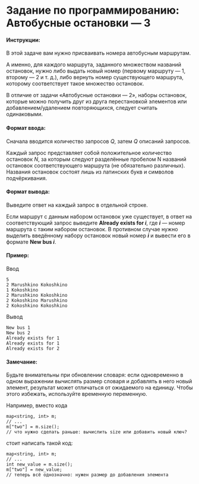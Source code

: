 # Задание по программированию: Автобусные остановки — 3

#### Инструкции:
В этой задаче вам нужно присваивать номера автобусным маршрутам.

А именно, для каждого маршрута, заданного множеством названий остановок, нужно либо выдать новый номер (первому маршруту — 1, второму — 2 и т. д.), либо вернуть номер существующего маршрута, которому соответствует такое множество остановок.

В отличие от задачи «Автобусные остановки — 2», наборы остановок, которые можно получить друг из друга перестановкой элементов или добавлением/удалением повторяющихся, следует считать одинаковыми.  

#### Формат ввода:
Сначала вводится количество запросов *Q*, затем *Q* описаний запросов.

Каждый запрос представляет собой положительное количество остановок *N*, за которым следуют разделённые пробелом N названий остановок соответствующего маршрута (не обязательно различных). Названия остановок состоят лишь из латинских букв и символов подчёркивания.

#### Формат вывода:
Выведите ответ на каждый запрос в отдельной строке.

Если маршрут с данным набором остановок уже существует, в ответ на соответствующий запрос выведите __Already exists for *i*__, где __*i*__ — номер маршрута с таким набором остановок. В противном случае нужно выделить введённому набору остановок новый номер __*i*__ и вывести его в формате __New bus *i*__.

#### Пример:

Ввод
```
5
2 Marushkino Kokoshkino
1 Kokoshkino
2 Marushkino Kokoshkino
2 Kokoshkino Marushkino
2 Kokoshkino Kokoshkino
```

Вывод
```
New bus 1
New bus 2
Already exists for 1
Already exists for 1
Already exists for 2
```

#### Замечание:
Будьте внимательны при обновлении словаря: если одновременно в одном выражении вычислять размер словаря и добавлять в него новый элемент, результат может отличаться от ожидаемого на единицу. Чтобы этого избежать, используйте временную переменную.

Например, вместо кода
```
map<string, int> m;
// ...
m["two"] = m.size();
// что нужно сделать раньше: вычислить size или добавить новый ключ?
```

стоит написать такой код:
```
map<string, int> m;
// ...
int new_value = m.size();
m["two"] = new_value;
// теперь всё однозначно: нужен размер до добавления элемента
```